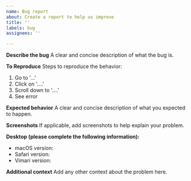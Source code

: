 ```yaml
---
name: Bug report
about: Create a report to help us improve
title: ''
labels: bug
assignees: ''

---
```


**Describe the bug**
A clear and concise description of what the bug is.

**To Reproduce**
Steps to reproduce the behavior:
1. Go to '...'
2. Click on '....'
3. Scroll down to '....'
4. See error

**Expected behavior**
A clear and concise description of what you expected to happen.

**Screenshots**
If applicable, add screenshots to help explain your problem.

**Desktop (please complete the following information):**

<!-- You can collect the versions by pasting the following script at the terminal

MACOS=$(sw_vers | grep "ProductVersion" | cut -f 2)
SAFARI=$(mdls -raw -name kMDItemVersion /Applications/Safari.app)
VIMARI=$(mdls -raw -name kMDItemVersion /Applications/Vimari.app)

printf -- "- macOS version: %s\n- Safari version: %s\n- Vimari version: %s\n" "$MACOS" "$SAFARI" "$VIMARI"

-->

 - macOS version: 
 - Safari version: 
 - Vimari version: 

**Additional context**
Add any other context about the problem here.

